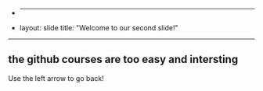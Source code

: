 + ---
+ layout: slide
title: "Welcome to our second slide!"
---
the github courses are too easy and intersting
--- 
Use the left arrow to go back!
